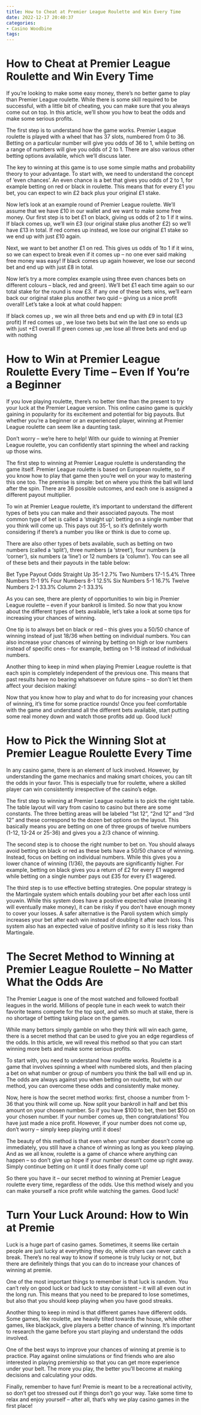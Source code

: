 ```yaml
---
title: How to Cheat at Premier League Roulette and Win Every Time 
date: 2022-12-17 20:40:37
categories:
- Casino Woodbine
tags:
---
```



#  How to Cheat at Premier League Roulette and Win Every Time 

If you’re looking to make some easy money, there’s no better game to play than Premier League roulette. While there is some skill required to be successful, with a little bit of cheating, you can make sure that you always come out on top. In this article, we’ll show you how to beat the odds and make some serious profits.

The first step is to understand how the game works. Premier League roulette is played with a wheel that has 37 slots, numbered from 0 to 36. Betting on a particular number will give you odds of 36 to 1, while betting on a range of numbers will give you odds of 2 to 1. There are also various other betting options available, which we’ll discuss later.

The key to winning at this game is to use some simple maths and probability theory to your advantage. To start with, we need to understand the concept of ‘even chances’. An even chance is a bet that gives you odds of 2 to 1, for example betting on red or black in roulette. This means that for every £1 you bet, you can expect to win £2 back plus your original £1 stake.

Now let’s look at an example round of Premier League roulette. We’ll assume that we have £10 in our wallet and we want to make some free money. Our first step is to bet £1 on black, giving us odds of 2 to 1 if it wins. If black comes up, we’ll win £3 (our original stake plus another £2) so we’ll have £13 in total. If red comes up instead, we lose our original £1 stake so we end up with just £10 again.

Next, we want to bet another £1 on red. This gives us odds of 1to 1 if it wins, so we can expect to break even if it comes up – no one ever said making free money was easy! If black comes up again however, we lose our second bet and end up with just £8 in total.

Now let’s try a more complex example using three even chances bets on different colours – black, red and green). We’ll bet £1 each time again so our total stake for the round is now £3. If any one of these bets wins, we’ll earn back our original stake plus another two quid – giving us a nice profit overall! Let’s take a look at what could happen:

If black comes up , we win all three bets and end up with £9 in total (£3 profit)
If red comes up , we lose two bets but win the last one so ends up with just +£1 overall 
If green comes up ,we lose all three bets and end up with nothing

#  How to Win at Premier League Roulette Every Time – Even If You’re a Beginner 

If you love playing roulette, there’s no better time than the present to try your luck at the Premier League version. This online casino game is quickly gaining in popularity for its excitement and potential for big payouts. But whether you’re a beginner or an experienced player, winning at Premier League roulette can seem like a daunting task. 

Don’t worry – we’re here to help! With our guide to winning at Premier League roulette, you can confidently start spinning the wheel and racking up those wins. 

The first step to winning at Premier League roulette is understanding the game itself. Premier League roulette is based on European roulette, so if you know how to play that game then you’re well on your way to mastering this one too. The premise is simple: bet on where you think the ball will land after the spin. There are 36 possible outcomes, and each one is assigned a different payout multiplier. 

To win at Premier League roulette, it’s important to understand the different types of bets you can make and their associated payouts. The most common type of bet is called a ‘straight up’: betting on a single number that you think will come up. This pays out 35-1, so it’s definitely worth considering if there’s a number you like or think is due to come up. 

There are also other types of bets available, such as betting on two numbers (called a ‘split’), three numbers (a ‘street’), four numbers (a ‘corner’), six numbers (a ‘line’) or 12 numbers (a ‘column’). You can see all of these bets and their payouts in the table below: 

Bet Type Payout Odds Straight Up 35-1 2.7% Two Numbers 17-1 5.4% Three Numbers 11-1 9% Four Numbers 8-1 12.5% Six Numbers 5-1 16.7% Twelve Numbers 2-1 33.3% Column 2-1 33.3%

As you can see, there are plenty of opportunities to win big in Premier League roulette – even if your bankroll is limited. So now that you know about the different types of bets available, let’s take a look at some tips for increasing your chances of winning. 

One tip is to always bet on black or red – this gives you a 50/50 chance of winning instead of just 18/36 when betting on individual numbers. You can also increase your chances of winning by betting on high or low numbers instead of specific ones – for example, betting on 1-18 instead of individual numbers. 

Another thing to keep in mind when playing Premier League roulette is that each spin is completely independent of the previous one. This means that past results have no bearing whatsoever on future spins – so don’t let them affect your decision making! 

Now that you know how to play and what to do for increasing your chances of winning, it’s time for some practice rounds! Once you feel comfortable with the game and understand all the different bets available, start putting some real money down and watch those profits add up. Good luck!

#  How to Pick the Winning Slot at Premier League Roulette Every Time 

In any casino game, there is an element of luck involved. However, by understanding the game mechanics and making smart choices, you can tilt the odds in your favor. This is especially true for roulette, where a skilled player can win consistently irrespective of the casino’s edge.

The first step to winning at Premier League roulette is to pick the right table. The table layout will vary from casino to casino but there are some constants. The three betting areas will be labeled “1st 12”, “2nd 12” and “3rd 12” and these correspond to the dozen bet options on the layout. This basically means you are betting on one of three groups of twelve numbers (1-12, 13-24 or 25-36) and gives you a 2/3 chance of winning.

The second step is to choose the right number to bet on. You should always avoid betting on black or red as these bets have a 50/50 chance of winning. Instead, focus on betting on individual numbers. While this gives you a lower chance of winning (1/36), the payouts are significantly higher. For example, betting on black gives you a return of £2 for every £1 wagered while betting on a single number pays out £35 for every £1 wagered.

The third step is to use effective betting strategies. One popular strategy is the Martingale system which entails doubling your bet after each loss until youwin. While this system does have a positive expected value (meaning it will eventually make money), it can be risky if you don’t have enough money to cover your losses. A safer alternative is the Paroli system which simply increases your bet after each win instead of doubling it after each loss. This system also has an expected value of positive infinity so it is less risky than Martingale.

#  The Secret Method to Winning at Premier League Roulette – No Matter What the Odds Are 

The Premier League is one of the most watched and followed football leagues in the world. Millions of people tune in each week to watch their favorite teams compete for the top spot, and with so much at stake, there is no shortage of betting taking place on the games.

While many bettors simply gamble on who they think will win each game, there is a secret method that can be used to give you an edge regardless of the odds. In this article, we will reveal this method so that you can start winning more bets and make some serious profits.

To start with, you need to understand how roulette works. Roulette is a game that involves spinning a wheel with numbered slots, and then placing a bet on what number or group of numbers you think the ball will end up in. The odds are always against you when betting on roulette, but with our method, you can overcome these odds and consistently make money.

Now, here is how the secret method works: first, choose a number from 1-36 that you think will come up. Now split your bankroll in half and bet this amount on your chosen number. So if you have $100 to bet, then bet $50 on your chosen number. If your number comes up, then congratulations! You have just made a nice profit. However, if your number does not come up, don’t worry – simply keep playing until it does!

The beauty of this method is that even when your number doesn’t come up immediately, you still have a chance of winning as long as you keep playing. And as we all know, roulette is a game of chance where anything can happen – so don’t give up hope if your number doesn’t come up right away. Simply continue betting on it until it does finally come up!

So there you have it – our secret method to winning at Premier League roulette every time, regardless of the odds. Use this method wisely and you can make yourself a nice profit while watching the games. Good luck!

#  Turn Your Luck Around: How to Win at Premie

Luck is a huge part of casino games. Sometimes, it seems like certain people are just lucky at everything they do, while others can never catch a break. There’s no real way to know if someone is truly lucky or not, but there are definitely things that you can do to increase your chances of winning at premie.

One of the most important things to remember is that luck is random. You can’t rely on good luck or bad luck to stay consistent – it will all even out in the long run. This means that you need to be prepared to lose sometimes, but also that you should keep playing when you have good streaks.

Another thing to keep in mind is that different games have different odds. Some games, like roulette, are heavily tilted towards the house, while other games, like blackjack, give players a better chance of winning. It’s important to research the game before you start playing and understand the odds involved.

One of the best ways to improve your chances of winning at premie is to practice. Play against online simulations or find friends who are also interested in playing premiership so that you can get more experience under your belt. The more you play, the better you’ll become at making decisions and calculating your odds.

Finally, remember to have fun! Premie is meant to be a recreational activity, so don’t get too stressed out if things don’t go your way. Take some time to relax and enjoy yourself – after all, that’s why we play casino games in the first place!